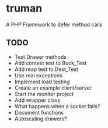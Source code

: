 truman
======

A PHP Framework to defer method calls

TODO
----
- Test Drawer methods
- Add context test to Buck_Test
- Add reap test to Dest_Test
- Use real exceptions
- Implement load testing
- Create an example client/server
- Start the monitor project
- Add wrapper class
- What happens when a socket fails?
- Document functions
- Autoscaling drawers?